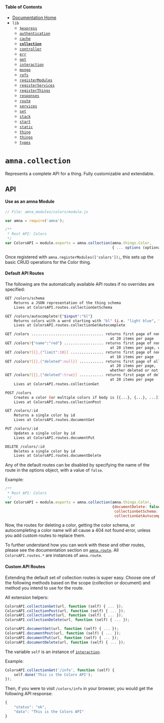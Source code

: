 <!-- -toc- -->
#### Table of Contents

- [Documentation Home](../../../../#documentation)
- `lib`
    - [`$express`](../../docs/lib/$express.md#amnaexpress)
    - [`authentication`](../../docs/lib/authentication.md#amnaauthentication)
    - [`cache`](../../docs/lib/cache.md#amnacache)
    - **[`collection`](../../docs/lib/collection.md#amnacollection)**
    - [`controller`](../../docs/lib/controller.md#amnacontroller)
    - [`err`](../../docs/lib/err.md#amnaerr)
    - [`get`](../../docs/lib/get.md#amnaget)
    - [`interaction`](../../docs/lib/interaction.md#amnainteraction)
    - [`mongo`](../../docs/lib/mongo.md#amnamongo)
    - [`refs`](../../docs/lib/refs.md#amnarefs)
    - [`registerModules`](../../docs/lib/registerModules.md#amnaregistermodules)
    - [`registerServices`](../../docs/lib/registerServices.md#amnaregisterservices)
    - [`registerThings`](../../docs/lib/registerThings.md#amnaregisterthings)
    - [`responses`](../../docs/lib/responses.md#amnaresponses)
    - [`route`](../../docs/lib/route.md#amnaroute)
    - [`services`](../../docs/lib/services.md#amnaservices)
    - [`set`](../../docs/lib/set.md#amnaset)
    - [`stack`](../../docs/lib/stack.md#amnastack)
    - [`start`](../../docs/lib/start.md#amnastart)
    - [`static`](../../docs/lib/static.md#amnastatic)
    - [`thing`](../../docs/lib/thing.md#amnathing)
    - [`things`](../../docs/lib/things.md#amnathings)
    - [`types`](../../docs/lib/types.md#amnatypes)

<!-- - -->

<!-- -title- -->
# `amna.collection`

<!-- - -->

Represents a complete API for a thing. Fully customizable and extendable.

## API

#### Use as an amna Module

```JavaScript
// File: amna_modules/colors/module.js

var amna = require('amna');

/**
 * Rest API: Colors
 */
var ColorsAPI = module.exports = amna.collection(amna.things.Color,
                                                 { ... options (optional) ...});
```

Once registered with `amna.registerModules(['colors']);`, this sets up the basic CRUD operations for the Color thing. 

#### Default API Routes

The following are the automatically available API routes if no overrides are specified:

```bash
GET /colors/schema
    Returns a JSON representation of the thing schema
    Lives at ColorsAPI.routes.collectionGetSchema

GET /colors/autocomplete?{"$input":"bl"}
    Returns colors with a word starting with "bl" (i.e. "light blue", "blue")
    Lives at ColorsAPI.routes.collectionGetAutocomplete

GET /colors ................................. returns first page of non-deleted colors,
                                                at 20 items per page
GET /colors?{"name":"red"} .................. returns first page of non-deleted colors,
                                                at 20 items per page, with name "red"
GET /colors?[{},{"limit":10}] ............... returns first page of non-deleted colors,
                                                at 10 items per page
GET /colors?[{},{"deleted":null}] ........... returns first page of all colors,
                                                at 20 items per page,
                                                whether deleted or not
GET /colors?[{},{"deleted":true}] ........... returns first page of deleted colors,
                                                at 20 items per page
    Lives at ColorsAPI.routes.collectionGet

POST /colors
    Creates a color (or multiple colors if body is [{...}, {...}, ...])
    Lives at ColorsAPI.routes.collectionPost

GET /colors/:id
    Returns a single color by id
    Lives at ColorsAPI.routes.documentGet

PUT /colors/:id
    Updates a single color by id
    Lives at ColorsAPI.routes.documentPut

DELETE /colors/:id
    Deletes a single color by id
    Lives at ColorsAPI.routes.documentDelete
```

Any of the default routes can be disabled by specifying the name of the route in the options object, with a value of `false`.

Example:

```JavaScript
/**
 * Rest API: Colors
 */
var ColorsAPI = module.exports = amna.collection(amna.things.Color,
                                                 {documentDelete: false,
                                                  collectionGetSchema: false,
                                                  collectionGetAutocomplete: false});
```

Now, the routes for deleting a color, getting the color schema, or autocompleting a color name will all cause a 404 not found error, unless you add custom routes to replace them.

To further understand how you can work with these and other routes, please see the documentation section on [`amna.route`](../../docs/lib/route.md#amnaroute). All `ColorsAPI.routes.*` are instances of `amna.route`.

#### Custom API Routes

Extending the default set of collection routes is super easy. Choose one of the following methods based on the scope (collection or document) and method you intend to use for the route.

All extension helpers:

```JavaScript
ColorsAPI.collectionGet(url, function (self) { ... });
ColorsAPI.collectionPost(url, function (self) { ... });
ColorsAPI.collectionPut(url, function (self) { ... });
ColorsAPI.collectionDelete(url, function (self) { ... });

ColorsAPI.documentGet(url, function (self) { ... });
ColorsAPI.documentPost(url, function (self) { ... });
ColorsAPI.documentPut(url, function (self) { ... });
ColorsAPI.documentDelete(url, function (self) { ... });
```

The variable `self` is an instance of [`interaction`](../../docs/lib/interaction.md#amnainteraction).

Example:

```JavaScript
ColorsAPI.collectionGet('/info', function (self) {
    self.done('This is the Colors API');
});
```

Then, if you were to visit `/colors/info` in your browser, you would get the following API response:

```JavaScript
{
    "status": "ok",
    "data": "This is the Colors API"
}
```
